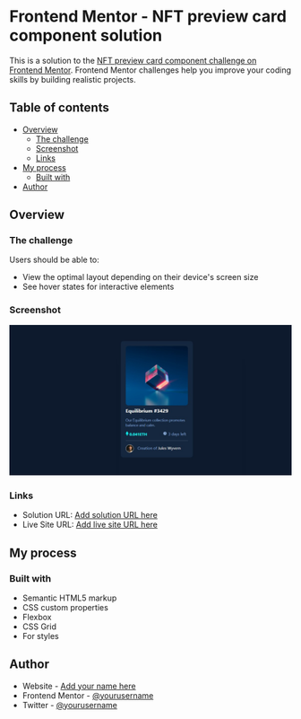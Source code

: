 # Frontend Mentor - NFT preview card component solution

This is a solution to the [NFT preview card component challenge on Frontend Mentor](https://www.frontendmentor.io/challenges/nft-preview-card-component-SbdUL_w0U). Frontend Mentor challenges help you improve your coding skills by building realistic projects. 

## Table of contents

- [Overview](#overview)
  - [The challenge](#the-challenge)
  - [Screenshot](#screenshot)
  - [Links](#links)
- [My process](#my-process)
  - [Built with](#built-with)
- [Author](#author)


## Overview

### The challenge

Users should be able to:

- View the optimal layout depending on their device's screen size
- See hover states for interactive elements

### Screenshot

![](./images/screenshot.jpeg)



### Links

- Solution URL: [Add solution URL here](https://github.com/DanonymousCoder/nft-card.github.io/)
- Live Site URL: [Add live site URL here](https://danonymouscoder.github.io/nft-card.github.io/)

## My process

### Built with

- Semantic HTML5 markup
- CSS custom properties
- Flexbox
- CSS Grid
- For styles


## Author

- Website - [Add your name here](https://github.com/DanonymousCoder.com)
- Frontend Mentor - [@yourusername](https://www.frontendmentor.io/profile/DanonymousCoder)
- Twitter - [@yourusername](https://www.twitter.com/DanonymousCoder)

